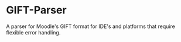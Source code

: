 # GIFT-Parser

A parser for Moodle's GIFT format for IDE's and platforms that require flexible error handling.
